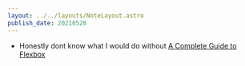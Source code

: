 ```yaml
---
layout: ../../layouts/NoteLayout.astro
publish_date: 20210528
---
```


- Honestly dont know what I would do without [A Complete Guide to Flexbox](https://css-tricks.com/snippets/css/a-guide-to-flexbox/)
